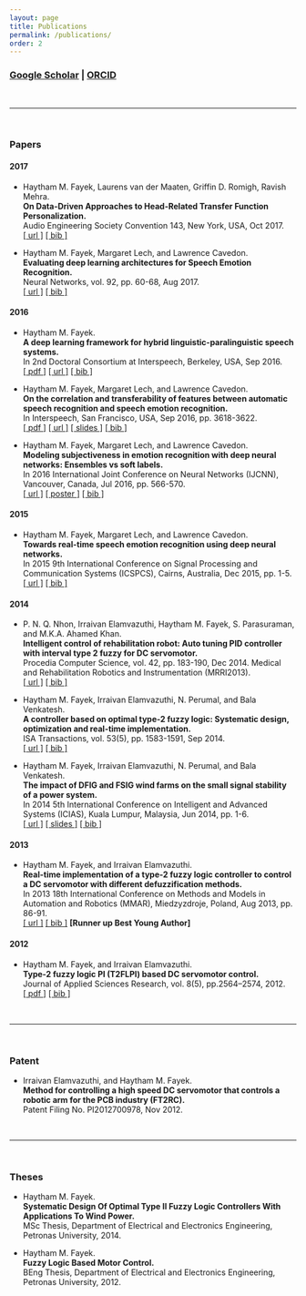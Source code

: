 ```yaml
---
layout: page
title: Publications
permalink: /publications/
order: 2
---
```


### [Google Scholar](https://scholar.google.com/citations?user=l5T9RtcAAAAJ&hl=en&authuser=1) | [ORCID](https://orcid.org/0000-0002-1840-7605)

<br/>

---

<br/>


### Papers

#### 2017

- Haytham M. Fayek, Laurens van der Maaten, Griffin D. Romigh, Ravish Mehra.  
**On Data-Driven Approaches to Head-Related Transfer Function Personalization.**  
Audio Engineering Society Convention 143, New York, USA, Oct 2017.  
[[ url ]](http://www.aes.org/e-lib/browse.cfm?elib=19287)
[[ bib ]](../assets/bibtex/Fayek_aes17.bib)

- Haytham M. Fayek, Margaret Lech, and Lawrence Cavedon.  
**Evaluating deep learning architectures for Speech Emotion Recognition.**  
Neural Networks, vol. 92, pp. 60-68, Aug 2017.  
[[ url ]](http://doi.org/10.1016/j.neunet.2017.02.013)
[[ bib ]](../assets/bibtex/Fayek_nn17.bib)

#### 2016

- Haytham M. Fayek.  
**A deep learning framework for hybrid linguistic-paralinguistic speech systems.**  
In 2nd Doctoral Consortium at Interspeech, Berkeley, USA, Sep 2016.  
[[ pdf ]](http://www.isca-students.org/sites/default/files/2ndDC_paper_2.pdf)
[[ url ]](http://www.isca-students.org/?q=node/4809)
[[ bib ]](../assets/bibtex/Fayek_isdc16.bib)

- Haytham M. Fayek, Margaret Lech, and Lawrence Cavedon.  
**On the correlation and transferability of features between automatic speech recognition and speech emotion recognition.**  
In Interspeech, San Francisco, USA, Sep 2016, pp. 3618-3622.  
[[ pdf ]](http://www.isca-speech.org/archive/Interspeech_2016/pdfs/0868.PDF)
[[ url ]](http://www.isca-speech.org/archive/Interspeech_2016/abstracts/0868.html)
[[ slides ]](../assets/presentations/Fayek_is16.pdf)
[[ bib ]](../assets/bibtex/Fayek_is16.bib)

- Haytham M. Fayek, Margaret Lech, and Lawrence Cavedon.  
**Modeling subjectiveness in emotion recognition with deep neural networks: Ensembles vs soft labels.**  
In 2016 International Joint Conference on Neural Networks (IJCNN), Vancouver, Canada, Jul 2016, pp. 566-570.  
[[ url ]](http://ieeexplore.ieee.org/abstract/document/7727250/)
[[ poster ]](../assets/presentations/Fayek_ijcnn16.pdf)
[[ bib ]](../assets/bibtex/Fayek_ijcnn16.bib)

#### 2015

- Haytham M. Fayek, Margaret Lech, and Lawrence Cavedon.  
**Towards real-time speech emotion recognition using deep neural networks.**  
In 2015 9th International Conference on Signal Processing and Communication Systems (ICSPCS), Cairns, Australia, Dec 2015, pp. 1-5.  
[[ url ]](http://ieeexplore.ieee.org/xpl/login.jsp?tp=&arnumber=7391796&url=http%3A%2F%2Fieeexplore.ieee.org%2Fxpls%2Fabs_all.jsp%3Farnumber%3D7391796)
[[ bib ]](../assets/bibtex/Fayek_icspcs15.bib)

#### 2014

- P. N. Q. Nhon, Irraivan Elamvazuthi, Haytham M. Fayek, S. Parasuraman, and M.K.A. Ahamed Khan.  
**Intelligent control of rehabilitation robot: Auto tuning PID controller with interval type 2 fuzzy for DC servomotor.**  
Procedia Computer Science, vol. 42, pp. 183-190, Dec 2014. Medical and Rehabilitation Robotics and Instrumentation (MRRI2013).  
[[ url ]](https://doi.org/10.1016/j.procs.2014.11.050)
[[ bib ]](../assets/bibtex/Fayek_pcs14.bib)

- Haytham M. Fayek, Irraivan Elamvazuthi, N. Perumal, and Bala Venkatesh.  
**A controller based on optimal type-2 fuzzy logic: Systematic design, optimization and real-time implementation.**  
ISA Transactions, vol. 53(5), pp. 1583-1591, Sep 2014.  
[[ url ]](http://doi.org/10.1016/j.isatra.2014.06.001)
[[ bib ]](../assets/bibtex/Fayek_isa14.bib)

- Haytham M. Fayek, Irraivan Elamvazuthi, N. Perumal, and Bala Venkatesh.  
**The impact of DFIG and FSIG wind farms on the small signal stability of a power system.**  
In 2014 5th International Conference on Intelligent and Advanced Systems (ICIAS), Kuala Lumpur, Malaysia, Jun 2014, pp. 1-6.  
[[ url ]](http://ieeexplore.ieee.org/document/6869505/)
[[ slides ]](../assets/presentations/Fayek_icias16.pdf)
[[ bib ]](../assets/bibtex/Fayek_icias14.bib)

#### 2013

- Haytham M. Fayek, and Irraivan Elamvazuthi.  
**Real-time implementation of a type-2 fuzzy logic controller to control a DC servomotor with different defuzzification methods.**  
In 2013 18th International Conference on Methods and Models in Automation and Robotics (MMAR), Miedzyzdroje, Poland, Aug 2013, pp. 86-91.  
[[ url ]](http://ieeexplore.ieee.org/xpl/articleDetails.jsp?arnumber=6669886)
[[ bib ]](../assets/bibtex/Fayek_mmar13.bib)
**[Runner up Best Young Author]**

#### 2012

- Haytham M. Fayek, and Irraivan Elamvazuthi.  
**Type-2 fuzzy logic PI (T2FLPI) based DC servomotor control.**  
Journal of Applied Sciences Research, vol. 8(5), pp.2564–2574, 2012.  
[[ pdf ]](http://www.aensiweb.com/old/jasr/jasr/2012/2564-2574.pdf)
[[ bib ]](../assets/bibtex/Fayek_jasr12.bib)

<br/>

---

<br/>

### Patent

- Irraivan Elamvazuthi, and Haytham M. Fayek.  
**Method for controlling a high speed DC servomotor that controls a robotic arm for the PCB industry (FT2RC).**  
Patent Filing No. PI2012700978, Nov 2012.

<br/>

---

<br/>

### Theses

- Haytham M. Fayek.  
**Systematic Design Of Optimal Type II Fuzzy Logic Controllers With Applications To Wind Power.**  
MSc Thesis, Department of Electrical and Electronics Engineering, Petronas University, 2014.

- Haytham M. Fayek.  
**Fuzzy Logic Based Motor Control.**  
BEng Thesis, Department of Electrical and Electronics Engineering, Petronas University, 2012.
